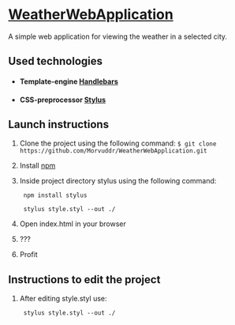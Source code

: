 # [WeatherWebApplication](https://morvuddr.github.io/WeatherWebApplication/)
A simple web application for viewing the weather in a selected city.
## Used technologies
- #### Template-engine [Handlebars](https://handlebarsjs.com)
- #### CSS-preprocessor [Stylus](http://stylus-lang.com)

## Launch instructions
1. Clone the project using the following command: 
	`$ git clone https://github.com/Morvuddr/WeatherWebApplication.git`
2. Install [npm](https://www.npmjs.com/get-npm)
3. Inside project directory stylus using the following command:

		npm install stylus

		stylus style.styl --out ./

4. Open index.html in your browser
5. ???
6. Profit

## Instructions to edit the project

1. After editing style.styl use:

		stylus style.styl --out ./
		
